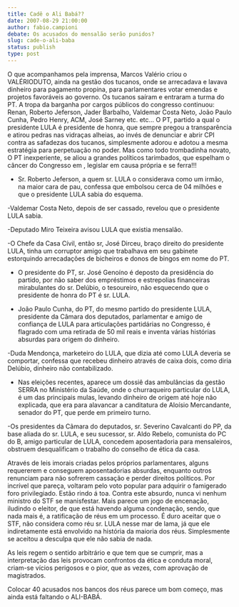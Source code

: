 ```yaml
---
title: Cadê o Ali Babá??
date: 2007-08-29 21:00:00
author: fabio.campioni
debate: Os acusados do mensalão serão punidos?
slug: cade-o-ali-baba
status: publish 
type: post
---
```


  

O que acompanhamos pela imprensa, Marcos Valério criou o VALÉRIODUTO, ainda na gestão dos tucanos, onde se arrecadava e lavava dinheiro para pagamento propina, para parlamentares votar emendas e projetos favoráveis ao governo. Os tucanos saíram e entraram a turma do PT. A tropa da barganha por cargos públicos do congresso continuou: Renan, Roberto Jeferson, Jader Barbalho, Valdemar Costa Neto, João Paulo Cunha, Pedro Henry, ACM, José Sarney etc. etc... O PT, partido a qual o presidente LULA é presidente de honra, que sempre pregou a transparência e atirou pedras nas vidraças alheias, ao invés de denunciar e abrir CPI contra as safadezas dos tucanos, simplesmente adorou e adotou a mesma estratégia para perpetuação no poder. Mas como todo trombadinha novato, O PT inexperiente, se aliou a grandes políticos tarimbados, que espelham o câncer do Congresso em , legislar em causa própria e se ferra!!!  

- Sr. Roberto Jeferson, a quem sr. LULA o considerava como um irmão, na maior cara de pau, confessa que embolsou cerca de 04 milhões e que o presidente LULA sabia do esquema.   

-Valdemar Costa Neto, depois de ser cassado, revelou que o presidente LULA sabia.   

-Deputado Miro Teixeira avisou LULA que existia mensalão.   

-O Chefe da Casa Cívil, então sr, José Dirceu, braço direito do presidente LULA, tinha um corruptor amigo que trabalhava em seu gabinete estorquindo arrecadações de bicheiros e donos de bingos em nome do PT.  

- O presidente do PT, sr. José Genoíno é deposto da presidência do partido, por não saber dos empréstimos e estrepolias financeiras mirabulantes do sr. Delúbio, o tesoureiro, não esquecendo que o presidente de honra do PT é sr. LULA.  

- João Paulo Cunha, do PT, do mesmo partido do presidente LULA, presidente da Câmara dos deputados, parlamentar e amigo de confiança de LULA para articulações partidárias no Congresso, é flagrado com uma retirada de 50 mil reais e inventa várias histórias absurdas para origem do dinheiro.   

-Duda Mendonça, marketeiro do LULA, que dizia até como LULA deveria se comportar, confessa que recebeu dinheiro através de caixa dois, como diria Delúbio, dinheiro não contabilizado.  

- Nas eleições recentes, aparece um dossiê das ambulâncias da gestão SERRA no Ministério da Saúde, onde o churraqueiro particular do LULA, é um das principais mulas, levando dinheiro de origem até hoje não explicada, que era para alavancar a canditatura de Aloísio Mercandante, senador do PT, que perde em primeiro turno.  

-Os presidentes da Cãmara do deputados, sr. Severino Cavalcanti do PP, da base aliada do sr. LULA, e seu sucessor, sr. Aldo Rebelo, comunista do PC do B, amigo particular de LULA, concedem aposentadoria para mensaleiros, obstruem desqualificam o trabalho do conselho de ética da casa.  

Através de leis imorais criadas pelos próprios parlamentares, alguns requererem e conseguem aposentadorias absurdas, enquanto outros renunciam para não sofrerem cassação e perder direitos políticos. Por incrível que pareça, voltaram pelo voto popular para adquirir o famigerado foro privilegiado. Estão rindo á toa. Contra este absurdo, nunca vi nenhum ministro do STF se manisfestar. Mais parece um jogo de encenação, iludindo o eleitor, de que está havendo alguma condenação, sendo, que nada mais é, a ratificação de réus em um processo. É duro aceitar que o STF, não considera como réu sr. LULA nesse mar de lama, já que ele indiretamente está envolvido na história da maioria dos réus. Simplesmente se aceitou a desculpa que ele não sabia de nada.  

As leis regem o sentido arbitrário e que tem que se cumprir, mas a interpretação das leis provocam confrontos da ética e conduta moral, criam-se vícios perigosos e o pior, que as vezes, com aprovação de magistrados.  

Colocar 40 acusados nos bancos dos réus parece um bom começo, mas ainda está faltando o ALI-BABÁ.
